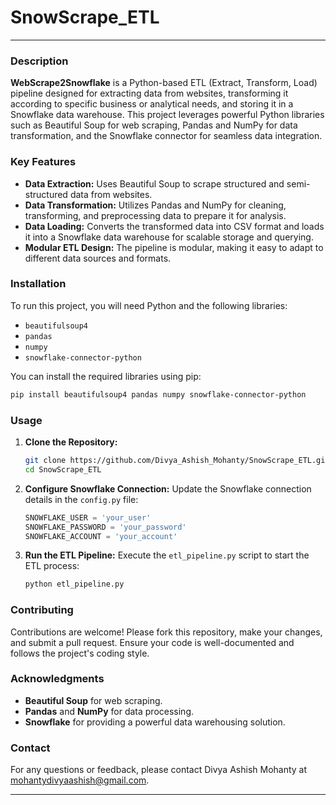 # SnowScrape_ETL
---
### Description
**WebScrape2Snowflake** is a Python-based ETL (Extract, Transform, Load) pipeline designed for extracting data from websites, transforming it according to specific business or analytical needs, and storing it in a Snowflake data warehouse. This project leverages powerful Python libraries such as Beautiful Soup for web scraping, Pandas and NumPy for data transformation, and the Snowflake connector for seamless data integration.

### Key Features
- **Data Extraction:** Uses Beautiful Soup to scrape structured and semi-structured data from websites.
- **Data Transformation:** Utilizes Pandas and NumPy for cleaning, transforming, and preprocessing data to prepare it for analysis.
- **Data Loading:** Converts the transformed data into CSV format and loads it into a Snowflake data warehouse for scalable storage and querying.
- **Modular ETL Design:** The pipeline is modular, making it easy to adapt to different data sources and formats.

### Installation
To run this project, you will need Python and the following libraries:
- `beautifulsoup4`
- `pandas`
- `numpy`
- `snowflake-connector-python`

You can install the required libraries using pip:

```bash
pip install beautifulsoup4 pandas numpy snowflake-connector-python
```

### Usage
1. **Clone the Repository:**
   ```bash
   git clone https://github.com/Divya_Ashish_Mohanty/SnowScrape_ETL.git
   cd SnowScrape_ETL
   ```

2. **Configure Snowflake Connection:**
   Update the Snowflake connection details in the `config.py` file:
   ```python
   SNOWFLAKE_USER = 'your_user'
   SNOWFLAKE_PASSWORD = 'your_password'
   SNOWFLAKE_ACCOUNT = 'your_account'
   ```

3. **Run the ETL Pipeline:**
   Execute the `etl_pipeline.py` script to start the ETL process:
   ```bash
   python etl_pipeline.py
   ```
   
### Contributing
Contributions are welcome! Please fork this repository, make your changes, and submit a pull request. Ensure your code is well-documented and follows the project's coding style.

### Acknowledgments
- **Beautiful Soup** for web scraping.
- **Pandas** and **NumPy** for data processing.
- **Snowflake** for providing a powerful data warehousing solution.

### Contact
For any questions or feedback, please contact Divya Ashish Mohanty at mohantydivyaashish@gmail.com.

---
